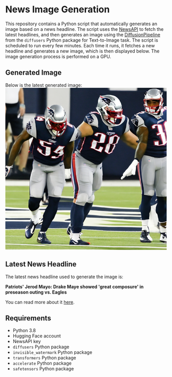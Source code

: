 # News Image Generation
This repository contains a Python script that automatically generates an image based on a news headline. The script uses the [NewsAPI](https://newsapi.org/) to fetch the latest headlines, and then generates an image using the [DiffusionPipeline](https://github.com/huggingface/diffusers) from the `diffusers` Python package for Text-to-Image task.
The script is scheduled to run every few minutes. Each time it runs, it fetches a new headline and generates a new image, which is then displayed below. The image generation process is performed on a GPU.

## Generated Image
Below is the latest generated image:
![Generated Image](image.png)

## Latest News Headline
The latest news headline used to generate the image is:

**Patriots' Jerod Mayo: Drake Maye showed 'great composure' in preseason outing vs. Eagles**

You can read more about it [here](https://news.google.com/rss/articles/CBMirAFBVV95cUxPVmZfZHNPZ1lDMEhhTV9EdUNEY0Rqem5fS3IwVWNmaVRfaDE4MndNY1dZNWhoa08zMTRtSV9wNy1OdWJPTms3M3p2LUk5Ym10ODU4R1pSVjVoNWVfZ1ZnaXViTFoxdlVmNUhobXlWeVJBZWwtZTU0cndkOEhhRVlMZjZRdTNqS1RsclpBRGllUVFvdHA0bFNTbF9PSjRXRjBYWUwwVnVKQmRPUkNv?oc=5).

## Requirements
- Python 3.8
- Hugging Face account
- NewsAPI key
- `diffusers` Python package
- `invisible_watermark` Python package
- `transformers` Python package
- `accelerate` Python package
- `safetensors` Python package
